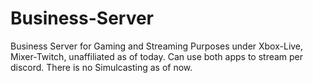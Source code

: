 # Business-Server
Business Server for Gaming and Streaming Purposes under Xbox-Live, Mixer-Twitch, unaffiliated as of today. Can use both apps to stream per discord. There is no Simulcasting as of now. 

